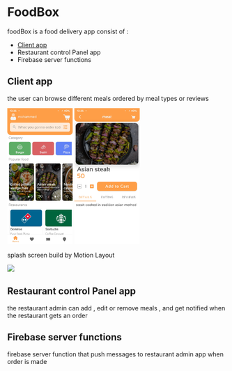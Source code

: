 # FoodBox
foodBox is a food delivery app consist of :
- [Client app](https://github.com/muhammad-hany/FoodBox#client-app)
- Restaurant control Panel app
- Firebase server functions

## Client app 
the user can browse different meals ordered by meal types or reviews

<img src="/assets/Screenshot_20211215-223523.jpg" width="150">
<img src="/assets/Screenshot_20211215-223554.jpg" width="150">


splash screen build by Motion Layout

<img src="/assets/XRecorder_15122021_204407.gif" width="150">

## Restaurant control Panel app
the restaurant admin can add , edit or remove meals , and get notified when the restaurant gets an order

## Firebase server functions
firebase server function that push messages to restaurant admin app when order is made 

